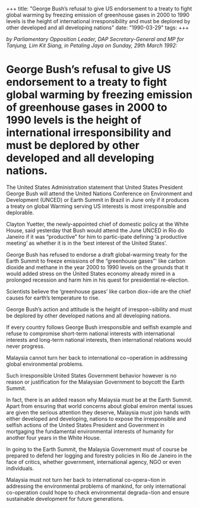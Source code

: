 +++ 
title: "George Bush’s refusal to give US endorsement to a treaty to fight global warming by freezing emission of greenhouse gases in 2000 to 1990 levels is the height of international irresponsibility and must be deplored by other developed and all developing nations"
date: "1990-03-29"
tags:
+++

_by Parliamentary Opposition Leader, DAP Secretary-General and MP for Tanjung, Lim Kit Siang, in Petaling Jaya on Sunday, 29th March 1992:_

# George Bush’s refusal to give US endorsement to a treaty to fight global warming by freezing emission of greenhouse gases in 2000 to 1990 levels is the height of international irresponsibility and must be deplored by other developed and all developing nations.

The United States Administration statement that United States President George Bush will attend the United Nations Conference on Environment and Development (UNCED) or Earth Summit in Brazil in June only if it produces a treaty on global Warming serving US interests is most irresponsible and deplorable.</u>

Clayton Yuetter, the newly-appointed chief of domestic policy at the White House, said yesterday that Bush would attend the June UNCED in Rio do Janeiro if it was “productive” for him to partic-ipate defining ‘a productive meeting’ as whether it is in the ‘best interest of the United States’.

George Bush has refused to endorse a draft global-warming treaty for the Earth Summit to freeze emissions of the “greenhouse gases”' like carbon dioxide and methane in the year 2000 to 1990 levels 
on the grounds that it would added stress on the United States economy already mired in a prolonged recession and harm him in his quest for presidential re-election.

Scientists believe the ‘greenhouse gases’ like carbon diox¬ide are the chief causes for earth’s temperature to rise.

George Bush’s action and attitude is the height of irrespon¬sibility and must be deplored by other developed nations and all developing nations.

If every country follows George Bush irresponsible and selfish example and refuse to compromise short-term national interests with international interests and long-term national interests, then international relations would never progress.

Malaysia cannot turn her back to international co¬operation in addressing global environmental problems.

Such irresponsible United States Government behavior however is no reason or justification for the Malaysian Government to boycott the Earth Summit.

In fact, there is an added reason why Malaysia must be at the Earth Summit. Apart from ensuring that world concerns about global environ mental issues are given the serious attention they deserve, Malaysia must join hands with either developed and developing, nations to expose the irresponsible and selfish actions of the United States President and Government in mortgaging the fundamental environmental interests of humanity for another four years in the White House.

In going to the Earth Summit, the Malaysia Government must of course be prepared to defend her logging and forestry policies in Rio de Janeiro in the face of critics, whether government, international agency,  NGO or even individuals.

Malaysia must not turn her back to international co-opera¬tion in addressing the environmental problems of mankind, for only international co-operation could hope to check environmental degrada¬tion  and ensure sustainable development for future generations.
 
